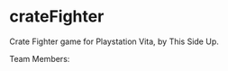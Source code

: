 crateFighter
============

Crate Fighter game for Playstation Vita, by This Side Up.

Team Members:

 
